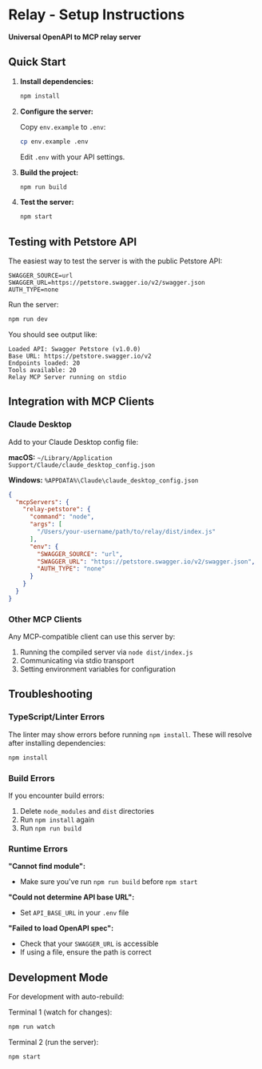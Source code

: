 # Relay - Setup Instructions

**Universal OpenAPI to MCP relay server**

## Quick Start

1. **Install dependencies:**
   ```bash
   npm install
   ```

2. **Configure the server:**

   Copy `env.example` to `.env`:
   ```bash
   cp env.example .env
   ```

   Edit `.env` with your API settings.

3. **Build the project:**
   ```bash
   npm run build
   ```

4. **Test the server:**
   ```bash
   npm start
   ```

## Testing with Petstore API

The easiest way to test the server is with the public Petstore API:

```env
SWAGGER_SOURCE=url
SWAGGER_URL=https://petstore.swagger.io/v2/swagger.json
AUTH_TYPE=none
```

Run the server:
```bash
npm run dev
```

You should see output like:
```
Loaded API: Swagger Petstore (v1.0.0)
Base URL: https://petstore.swagger.io/v2
Endpoints loaded: 20
Tools available: 20
Relay MCP Server running on stdio
```

## Integration with MCP Clients

### Claude Desktop

Add to your Claude Desktop config file:

**macOS:** `~/Library/Application Support/Claude/claude_desktop_config.json`

**Windows:** `%APPDATA%\Claude\claude_desktop_config.json`

```json
{
  "mcpServers": {
    "relay-petstore": {
      "command": "node",
      "args": [
        "/Users/your-username/path/to/relay/dist/index.js"
      ],
      "env": {
        "SWAGGER_SOURCE": "url",
        "SWAGGER_URL": "https://petstore.swagger.io/v2/swagger.json",
        "AUTH_TYPE": "none"
      }
    }
  }
}
```

### Other MCP Clients

Any MCP-compatible client can use this server by:
1. Running the compiled server via `node dist/index.js`
2. Communicating via stdio transport
3. Setting environment variables for configuration

## Troubleshooting

### TypeScript/Linter Errors

The linter may show errors before running `npm install`. These will resolve after installing dependencies:

```bash
npm install
```

### Build Errors

If you encounter build errors:
1. Delete `node_modules` and `dist` directories
2. Run `npm install` again
3. Run `npm run build`

### Runtime Errors

**"Cannot find module":**
- Make sure you've run `npm run build` before `npm start`

**"Could not determine API base URL":**
- Set `API_BASE_URL` in your `.env` file

**"Failed to load OpenAPI spec":**
- Check that your `SWAGGER_URL` is accessible
- If using a file, ensure the path is correct

## Development Mode

For development with auto-rebuild:

Terminal 1 (watch for changes):
```bash
npm run watch
```

Terminal 2 (run the server):
```bash
npm start
```

